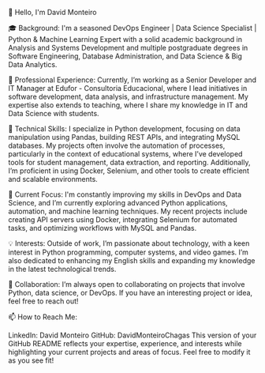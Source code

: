 👋 Hello, I'm David Monteiro

🎓 Background:
I'm a seasoned DevOps Engineer | Data Science Specialist | Python & Machine Learning Expert with a solid academic background in Analysis and Systems Development and multiple postgraduate degrees in Software Engineering, Database Administration, and Data Science & Big Data Analytics.

💼 Professional Experience:
Currently, I’m working as a Senior Developer and IT Manager at Edufor - Consultoria Educacional, where I lead initiatives in software development, data analysis, and infrastructure management. My expertise also extends to teaching, where I share my knowledge in IT and Data Science with students.

🔧 Technical Skills:
I specialize in Python development, focusing on data manipulation using Pandas, building REST APIs, and integrating MySQL databases. My projects often involve the automation of processes, particularly in the context of educational systems, where I’ve developed tools for student management, data extraction, and reporting. Additionally, I’m proficient in using Docker, Selenium, and other tools to create efficient and scalable environments.

🌱 Current Focus:
I'm constantly improving my skills in DevOps and Data Science, and I’m currently exploring advanced Python applications, automation, and machine learning techniques. My recent projects include creating API servers using Docker, integrating Selenium for automated tasks, and optimizing workflows with MySQL and Pandas.

💡 Interests:
Outside of work, I’m passionate about technology, with a keen interest in Python programming, computer systems, and video games. I’m also dedicated to enhancing my English skills and expanding my knowledge in the latest technological trends.

🤝 Collaboration:
I’m always open to collaborating on projects that involve Python, data science, or DevOps. If you have an interesting project or idea, feel free to reach out!

📫 How to Reach Me:

LinkedIn: David Monteiro
GitHub: DavidMonteiroChagas
This version of your GitHub README reflects your expertise, experience, and interests while highlighting your current projects and areas of focus. Feel free to modify it as you see fit!

